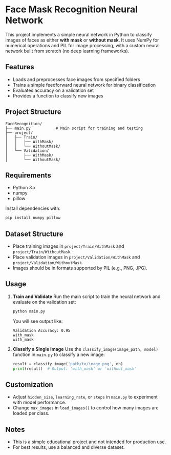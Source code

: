# Face Mask Recognition Neural Network

This project implements a simple neural network in Python to classify images of faces as either **with mask** or **without mask**. It uses NumPy for numerical operations and PIL for image processing, with a custom neural network built from scratch (no deep learning frameworks).

## Features
- Loads and preprocesses face images from specified folders
- Trains a simple feedforward neural network for binary classification
- Evaluates accuracy on a validation set
- Provides a function to classify new images

## Project Structure
```
FaceRecognition/
├── main.py           # Main script for training and testing
├── project/
│   ├── Train/
│   │   ├── WithMask/
│   │   └── WithoutMask/
│   └── Validation/
│       ├── WithMask/
│       └── WithoutMask/
```

## Requirements
- Python 3.x
- numpy
- pillow

Install dependencies with:
```bash
pip install numpy pillow
```

## Dataset Structure
- Place training images in `project/Train/WithMask` and `project/Train/WithoutMask`.
- Place validation images in `project/Validation/WithMask` and `project/Validation/WithoutMask`.
- Images should be in formats supported by PIL (e.g., PNG, JPG).

## Usage
1. **Train and Validate**
   Run the main script to train the neural network and evaluate on the validation set:
   ```bash
   python main.py
   ```
   You will see output like:
   ```
   Validation Accuracy: 0.95
   with_mask
   with_mask
   ```

2. **Classify a Single Image**
   Use the `classify_image(image_path, model)` function in `main.py` to classify a new image:
   ```python
   result = classify_image('path/to/image.png', nn)
   print(result)  # Output: 'with_mask' or 'without_mask'
   ```

## Customization
- Adjust `hidden_size`, `learning_rate`, or `steps` in `main.py` to experiment with model performance.
- Change `max_images` in `load_images()` to control how many images are loaded per class.

## Notes
- This is a simple educational project and not intended for production use.
- For best results, use a balanced and diverse dataset.

